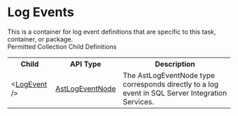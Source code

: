 # Log Events

<div class="LanguageSummary"><div class ="SummaryItem">This is a container for log event definitions that are specific to this task, container, or package.</div></div><div class="SchemaBindingGroup"><div class="SchemaBindingGroupHeader">Permitted Collection Child Definitions</div><table id="SchemaBindingList" class="SchemaBindingList"><tbody><tr><th class="SchemaBindingNameColumnHeader">Child</th><th class="SchemaBindingTypeColumnHeader">API Type</th><th class="SchemaBindingSummaryColumnHeader">Description</th></tr><tr class="cd0"><td class="SchemaBindingName"><span class="punc">&lt;</span><a href=Varigence.Languages.Biml.Task.AstLogEventNode.html">LogEvent</a><span class="punc"> /&gt;</span></td><td class="SchemaBindingType"><a href="../api-reference/Varigence.Languages.Biml.Task.AstLogEventNode.html">AstLogEventNode</a></td><td class="SchemaBindingSummary">The AstLogEventNode type corresponds directly to a log event in SQL Server Integration Services.</td></tr></tbody></table></div>